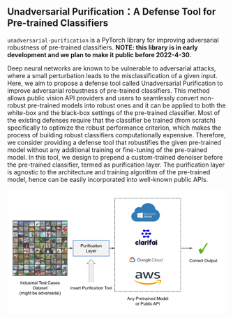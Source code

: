 ## Unadversarial Purification：A Defense Tool for Pre-trained Classifiers

`unadversarial-purification` is a PyTorch library for improving adversarial robustness of pre-trained classifiers.
**NOTE: this library is in early development and we plan to make it public before 2022-4-30.**

Deep neural networks are known to be vulnerable to adversarial attacks, where a small perturbation leads to the misclassification of a given input. Here, we aim to propose a defense tool called Unadversarial Purification to improve adversarial robustness of pre-trained classifiers. This method allows public vision API providers and users to seamlessly convert non-robust pre-trained models into robust ones and it can be applied to both the white-box and the black-box settings of the pre-trained classifier. Most of the existing defenses require that the classifier be trained (from scratch) specifically to optimize the robust performance criterion, which makes the process of building robust classifiers computationally expensive. Therefore, we consider providing a defense tool that robustifies the given pre-trained model without any additional training or fine-tuning of the pre-trained model. In this tool, we design to prepend a custom-trained denoiser before the pre-trained classifier, termed as purification layer. The purification layer is agnostic to the architecture and training algorithm of the pre-trained model, hence can be easily incorporated into well-known public APIs.  

![](https://github.com/AMI-NTU/unadversarial_purification_tool/blob/main/tools.png?raw=true)
